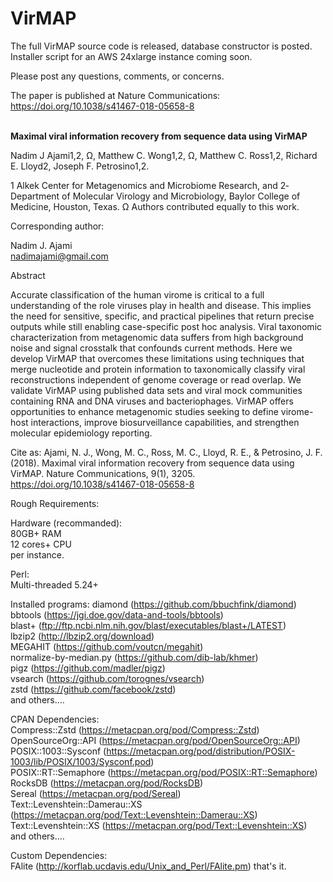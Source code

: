 # VirMAP

The full VirMAP source code is released, database constructor is posted. Installer script for an AWS 24xlarge instance coming soon.

Please post any questions, comments, or concerns. 

The paper is published at Nature Communications:
https://doi.org/10.1038/s41467-018-05658-8<br />
<br />

<b>Maximal viral information recovery from sequence data using VirMAP</b>

Nadim J Ajami1,2, Ω, Matthew C. Wong1,2, Ω, Matthew C. Ross1,2, Richard E. Lloyd2, Joseph F. Petrosino1,2.
 
1 Alkek Center for Metagenomics and Microbiome Research, and 2­ Department of Molecular Virology and Microbiology, Baylor College of Medicine, Houston, Texas.
Ω ­Authors contributed equally to this work.
 
Corresponding author:
 
Nadim J. Ajami<br />
nadimajami@gmail.com
 
Abstract
 
Accurate classification of the human virome is critical to a full understanding of the role viruses play in health and disease. This implies the need for sensitive, specific, and practical pipelines that return precise outputs while still enabling case-specific post hoc analysis. Viral taxonomic characterization from metagenomic data suffers from high background noise and signal crosstalk that confounds current methods. Here we develop VirMAP that overcomes these limitations using techniques that merge nucleotide and protein information to taxonomically classify viral reconstructions independent of genome coverage or read overlap. We validate VirMAP using published data sets and viral mock communities containing RNA and DNA viruses and bacteriophages. VirMAP offers opportunities to enhance metagenomic studies seeking to define virome-host interactions, improve biosurveillance capabilities, and strengthen molecular epidemiology reporting.

Cite as:
Ajami, N. J., Wong, M. C., Ross, M. C., Lloyd, R. E., & Petrosino, J. F. (2018). Maximal viral information recovery from sequence data using VirMAP. Nature Communications, 9(1), 3205. https://doi.org/10.1038/s41467-018-05658-8
<br />

Rough Requirements:<br />

Hardware (recommanded):<br />
80GB+ RAM<br />
12 cores+ CPU<br />
per instance.

Perl:<br />
Multi-threaded 5.24+<br />

Installed programs:
diamond (https://github.com/bbuchfink/diamond)<br />
bbtools (https://jgi.doe.gov/data-and-tools/bbtools)<br />
blast+ (ftp://ftp.ncbi.nlm.nih.gov/blast/executables/blast+/LATEST)<br />
lbzip2 (http://lbzip2.org/download)<br />
MEGAHIT (https://github.com/voutcn/megahit)<br />
normalize-by-median.py (https://github.com/dib-lab/khmer)<br />
pigz (https://github.com/madler/pigz)<br />
vsearch (https://github.com/torognes/vsearch)<br />
zstd (https://github.com/facebook/zstd)<br />
and others....

CPAN Dependencies:<br />
Compress::Zstd (https://metacpan.org/pod/Compress::Zstd)<br />
OpenSourceOrg::API (https://metacpan.org/pod/OpenSourceOrg::API)<br />
POSIX::1003::Sysconf (https://metacpan.org/pod/distribution/POSIX-1003/lib/POSIX/1003/Sysconf.pod)<br />
POSIX::RT::Semaphore (https://metacpan.org/pod/POSIX::RT::Semaphore)<br />
RocksDB (https://metacpan.org/pod/RocksDB)<br />
Sereal (https://metacpan.org/pod/Sereal)<br />
Text::Levenshtein::Damerau::XS (https://metacpan.org/pod/Text::Levenshtein::Damerau::XS)<br />
Text::Levenshtein::XS (https://metacpan.org/pod/Text::Levenshtein::XS)<br />
and others....
 

Custom Dependencies:<br />
FAlite (http://korflab.ucdavis.edu/Unix_and_Perl/FAlite.pm)
that's it.
